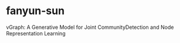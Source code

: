 # fanyun-sun
vGraph: A Generative Model for Joint CommunityDetection and Node Representation Learning
